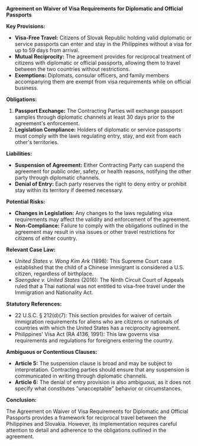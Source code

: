 **Agreement on Waiver of Visa Requirements for Diplomatic and Official Passports**

**Key Provisions:**

*   **Visa-Free Travel:** Citizens of Slovak Republic holding valid diplomatic or service passports can enter and stay in the Philippines without a visa for up to 59 days from arrival.
*   **Mutual Reciprocity:** The agreement provides for reciprocal treatment of citizens with diplomatic or official passports, allowing them to travel between the two countries without restrictions.
*   **Exemptions:** Diplomats, consular officers, and family members accompanying them are exempt from visa requirements while on official business.

**Obligations:**

1.  **Passport Exchange:** The Contracting Parties will exchange passport samples through diplomatic channels at least 30 days prior to the agreement's enforcement.
2.  **Legislation Compliance:** Holders of diplomatic or service passports must comply with the laws regulating entry, stay, and exit from each other's territories.

**Liabilities:**

*   **Suspension of Agreement:** Either Contracting Party can suspend the agreement for public order, safety, or health reasons, notifying the other party through diplomatic channels.
*   **Denial of Entry:** Each party reserves the right to deny entry or prohibit stay within its territory if deemed necessary.

**Potential Risks:**

*   **Changes in Legislation:** Any changes to the laws regulating visa requirements may affect the validity and enforcement of the agreement.
*   **Non-Compliance:** Failure to comply with the obligations outlined in the agreement may result in visa issues or other travel restrictions for citizens of either country.

**Relevant Case Law:**

*   *United States v. Wong Kim Ark* (1898): This Supreme Court case established that the child of a Chinese immigrant is considered a U.S. citizen, regardless of birthplace.
*   *Saengdee v. United States* (2016): The Ninth Circuit Court of Appeals ruled that a Thai national was not entitled to visa-free travel under the Immigration and Nationality Act.

**Statutory References:**

*   22 U.S.C. § 212(d)(7): This section provides for waiver of certain immigration requirements for aliens who are citizens or nationals of countries with which the United States has a reciprocity agreement.
*   Philippines' Visa Act (RA 4136, 1991): This law governs visa requirements and regulations for foreigners entering the country.

**Ambiguous or Contentious Clauses:**

*   **Article 5:** The suspension clause is broad and may be subject to interpretation. Contracting parties should ensure that any suspension is communicated in writing through diplomatic channels.
*   **Article 6:** The denial of entry provision is also ambiguous, as it does not specify what constitutes "unacceptable" behavior or circumstances.

**Conclusion:**

The Agreement on Waiver of Visa Requirements for Diplomatic and Official Passports provides a framework for reciprocal travel between the Philippines and Slovakia. However, its implementation requires careful attention to detail and adherence to the obligations outlined in the agreement.